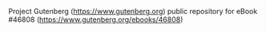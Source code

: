 Project Gutenberg (https://www.gutenberg.org) public repository for eBook #46808 (https://www.gutenberg.org/ebooks/46808)

